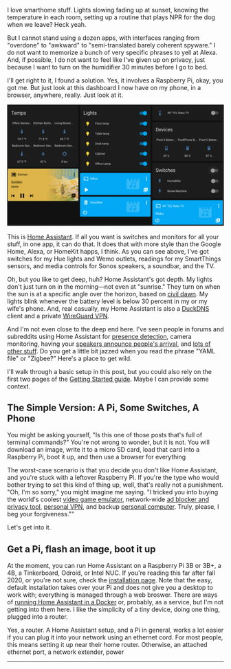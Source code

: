 I love smarthome stuff. Lights slowing fading up at sunset, knowing the temperature in each room, setting up a routine that plays NPR for the dog when we leave? Heck yeah.

But I cannot stand using a dozen apps, with interfaces ranging from "overdone" to "awkward" to "semi-translated barely coherent spyware." I do not want to memorize a bunch of very specific phrases to yell at Alexa. And, if possible, I do not want to feel like I've given up on privacy, just because I want to turn on the humidifier 30 minutes before I go to bed.

I'll get right to it, I found a solution. Yes, it involves a Raspberry Pi, okay, you got me. But just look at this dashboard I now have on my phone, in a browser, anywhere, really. Just look at it.

![Image from Kevin's Home Assistant setup in a browser window](/assets/post_images/2020-11-11/home_assistant_desktop.png)

This is [Home Assistant](https://www.home-assistant.io/). If all you want is switches and monitors for all your stuff, in one app, it can do that. It does that with more style than the Google Home, Alexa, or HomeKit happs, I think. As you can see above, I've got switches for my Hue lights and Wemo outlets, readings for my SmartThings sensors, and media controls for Sonos speakers, a soundbar, and the TV.

Oh, but you like to get deep, huh? Home Assistant's got depth. My lights don't just turn on in the morning—not even at "sunrise." They turn on when the sun is at a specific angle over the horizon, based on [civil dawn](https://www.timeanddate.com/astronomy/civil-twilight.html). My lights blink whenever the battery level is below 30 percent in my or my wife's phone. And, real casually, my Home Assistant is also a [DuckDNS](https://duckdns.org) client and a private [WireGuard VPN](https://www.wireguard.com/).

And I'm not even close to the deep end here. I've seen people in forums and subreddits using Home Assistant for [presence detection](https://www.home-assistant.io/getting-started/presence-detection/), camera monitoring, having your [speakers announce people's arrival](https://www.home-assistant.io/cookbook/sonos_say/), and [lots of other stuff](https://www.home-assistant.io/cookbook/). Do you get a little bit jazzed when you read the phrase "YAML file" or "Zigbee?" Here's a place to get wild.

I'll walk through a basic setup in this post, but you could also rely on the first two pages of the [Getting Started guide](https://www.home-assistant.io/getting-started/). Maybe I can provide some context.

## The Simple Version: A Pi, Some Switches, A Phone

You might be asking yourself, "Is this one of those posts that's full of terminal commands?" You're not wrong to wonder, but it is not. You will download an image, write it to a micro SD card, load that card into a Raspberry Pi, boot it up, and then use a browser for everything 

The worst-case scenario is that you decide you don't like Home Assistant, and you're stuck with a leftover Raspberry Pi. If you're the type who would bother trying to set this kind of thing up, well, that's really not a punishment. "Oh, I'm so sorry," you might imagine me saying. "I tricked you into buying the world's coolest [video game emulator](https://www.raspberrypi.org/blog/retropie-for-raspberry-pi-4-video-game-emulation-on-our-fastest-ever-device/), network-wide [ad blocker and privacy tool](https://pi-hole.net/), [personal VPN](https://www.pcmag.com/how-to/how-to-create-a-vpn-server-with-raspberry-pi), and backup [personal computer](https://www.forbes.com/sites/barrycollins/2020/11/02/raspberry-pi-400-a-full-blown-computer-for-86/). Truly, please, I beg your forgiveness.""

Let's get into it.

## Get a Pi, flash an image, boot it up

At the moment, you can run Home Assistant on a Raspberry Pi 3B or 3B+, a 4B, a Tinkerboard, Odroid, or Intel NUC. If you're reading this far after fall 2020, or you're not sure, check the [installation page](https://www.home-assistant.io/hassio/installation/). Note that the easy, default installation takes over your Pi and does not give you a desktop to work with; everything is managed through a web broswer. There are ways of [running Home Assistant in a Docker](https://www.home-assistant.io/docs/installation/docker/) or, probably, as a service, but I'm not getting into them here. I like the simplicity of a tiny device, doing one thing, plugged into a router.

Yes, a router. A Home Assistant setup, and a Pi in general, works a lot easier if you can plug it into your network using an ethernet cord. For most people, this means setting it up near their home router. Otherwise, an attached ethernet port, a network extender, power

***



[^1]: Google Home's app is probably the closest you can get to Home Assistant without actually setting up Home Assistant, but trying to remove duplicates, set up "rooms," and work out a bunch of phrases to say to Google Assistant to manage my devices is exactly what drove me to look for this alternative.
